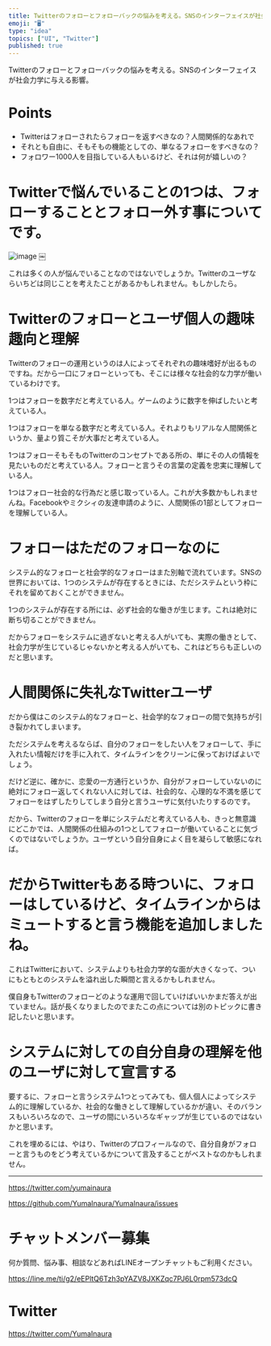 ```yaml
---
title: Twitterのフォローとフォローバックの悩みを考える。SNSのインターフェイスが社会力学に与える影響。
emoji: "🖥"
type: "idea"
topics: ["UI", "Twitter"]
published: true
---
```


Twitterのフォローとフォローバックの悩みを考える。SNSのインターフェイスが社会力学に与える影響。

# Points

- Twitterはフォローされたらフォローを返すべきなの？人間関係的なあれで
- それとも自由に、そもそもの機能としての、単なるフォローをすべきなの？
- フォロワー1000人を目指している人もいるけど、それは何が嬉しいの？

# Twitterで悩んでいることの1つは、フォローすることとフォロー外す事についてです。

![image](https://user-images.githubusercontent.com/13635059/51093478-42f8da00-17e7-11e9-95ea-1a4d7ff1bd04.png)
￼

これは多くの人が悩んでいることなのではないでしょうか。Twitterのユーザならいちどは同じことを考えたことがあるかもしれません。もしかしたら。

#	Twitterのフォローとユーザ個人の趣味趣向と理解

Twitterのフォローの運用というのは人によってそれぞれの趣味嗜好が出るものですね。だから一口にフォローといっても、そこには様々な社会的な力学が働いているわけです。

1つはフォローを数字だと考えている人。ゲームのように数字を伸ばしたいと考えている人。

1つはフォローを単なる数字だと考えている人。それよりもリアルな人間関係というか、量より質こそが大事だと考えている人。

1つはフォローそもそものTwitterのコンセプトである所の、単にその人の情報を見たいものだと考えている人。フォローと言うその言葉の定義を忠実に理解している人。

1つはフォロー社会的な行為だと感じ取っている人。これが大多数かもしれませんね。Facebookやミクシィの友達申請のように、人間関係の1部としてフォローを理解している人。

#	フォローはただのフォローなのに

システム的なフォローと社会学的なフォローはまた別軸で流れています。SNSの世界においては、1つのシステムが存在するときには、ただシステムという枠にそれを留めておくことができません。

1つのシステムが存在する所には、必ず社会的な働きが生じます。これは絶対に断ち切ることができません。

だからフォローをシステムに過ぎないと考える人がいても、実際の働きとして、社会力学が生じているじゃないかと考える人がいても、これはどちらも正しいのだと思います。

#	人間関係に失礼なTwitterユーザ

だから僕はこのシステム的なフォローと、社会学的なフォローの間で気持ちが引き裂かれてしまいます。

ただシステムを考えるならば、自分のフォローをしたい人をフォローして、手に入れたい情報だけを手に入れて、タイムラインをクリーンに保っておけばよいでしょう。

だけど逆に、確かに、恋愛の一方通行というか、自分がフォローしていないのに絶対にフォロー返してくれない人に対しては、社会的な、心理的な不満を感じてフォローをはずしたりしてしまう自分と言うユーザに気付いたりするのです。

だから、Twitterのフォローを単にシステムだと考えている人も、きっと無意識にどこかでは、人間関係の仕組みの1つとしてフォローが働いていることに気づくのではないでしょうか。ユーザという自分自身によく目を凝らして敏感になれば。

#	だからTwitterもある時ついに、フォローはしているけど、タイムラインからはミュートすると言う機能を追加しましたね。

これはTwitterにおいて、システムよりも社会力学的な面が大きくなって、ついにもともとのシステムを溢れ出した瞬間と言えるかもしれません。

僕自身もTwitterのフォローどのような運用で回していけばいいかまだ答えが出ていません。話が長くなりましたのでまたこの点については別のトピックに書き記したいと思います。

#	システムに対しての自分自身の理解を他のユーザに対して宣言する


要するに、フォローと言うシステム1つとってみても、個人個人によってシステム的に理解しているか、社会的な働きとして理解しているかが違い、そのバランスもいろいろなので、ユーザの間にいろいろなギャップが生じているのではないかと思います。

これを埋めるには、やはり、Twitterのプロフィールなので、自分自身がフォローと言うものをどう考えているかについて言及することがベストなのかもしれません。

---

https://twitter.com/yumainaura

https://github.com/YumaInaura/YumaInaura/issues












<!-- Update From Qiita API -->

# チャットメンバー募集


何か質問、悩み事、相談などあればLINEオープンチャットもご利用ください。

https://line.me/ti/g2/eEPltQ6Tzh3pYAZV8JXKZqc7PJ6L0rpm573dcQ





# Twitter


https://twitter.com/YumaInaura


<!-- Update From Qiita API -->


